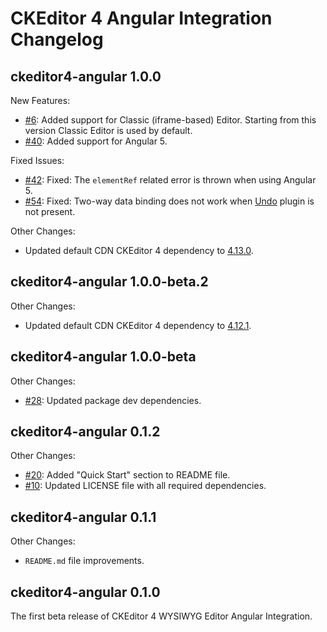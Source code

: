 # CKEditor 4 Angular Integration Changelog

## ckeditor4-angular 1.0.0

New Features:

* [#6](https://github.com/ckeditor/ckeditor4-angular/issues/6): Added support for Classic (iframe-based) Editor. Starting from this version Classic Editor is used by default.
* [#40](https://github.com/ckeditor/ckeditor4-angular/pull/40): Added support for Angular 5.

Fixed Issues:

* [#42](https://github.com/ckeditor/ckeditor4-angular/issues/42): Fixed: The `elementRef` related error is thrown when using Angular 5.
* [#54](https://github.com/ckeditor/ckeditor4-angular/issues/54): Fixed: Two-way data binding does not work when [Undo](https://ckeditor.com/cke4/addon/undo) plugin is not present.

Other Changes:

* Updated default CDN CKEditor 4 dependency to [4.13.0](https://github.com/ckeditor/ckeditor4-angular/issues/59).

## ckeditor4-angular 1.0.0-beta.2

Other Changes:

* Updated default CDN CKEditor 4 dependency to [4.12.1](https://github.com/ckeditor/ckeditor4-angular/commit/2bf8a8c489f2a9ea2f2d9304e2e3d92646dbe89e).

## ckeditor4-angular 1.0.0-beta

Other Changes:

* [#28](https://github.com/ckeditor/ckeditor4-angular/issues/28): Updated package dev dependencies. 

## ckeditor4-angular 0.1.2

Other Changes:

* [#20](https://github.com/ckeditor/ckeditor4-angular/issues/20): Added "Quick Start" section to README file.
* [#10](https://github.com/ckeditor/ckeditor4-angular/issues/10): Updated LICENSE file with all required dependencies.

## ckeditor4-angular 0.1.1

Other Changes:

* `README.md` file improvements.

## ckeditor4-angular 0.1.0

The first beta release of CKEditor 4 WYSIWYG Editor Angular Integration.
